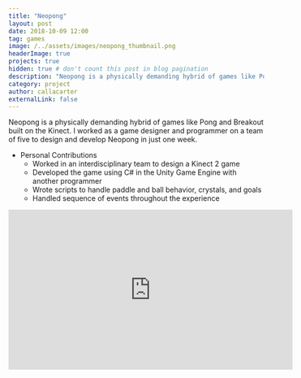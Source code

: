 ```yaml
---
title: "Neopong"
layout: post
date: 2018-10-09 12:00
tag: games
image: /../assets/images/neopong_thumbnail.png
headerImage: true
projects: true
hidden: true # don't count this post in blog pagination
description: "Neopong is a physically demanding hybrid of games like Pong and Breakout built on the Kinect."
category: project
author: callacarter
externalLink: false
---
```


Neopong is a physically demanding hybrid of games like Pong and Breakout built on the Kinect. I worked as a game designer and programmer on a team of five to design and develop Neopong in just one week. 

* Personal Contributions
	* Worked in an interdisciplinary team to design a Kinect 2 game
	* Developed the game using C# in the Unity Game Engine with another programmer
	* Wrote scripts to handle paddle and ball behavior, crystals, and goals
	* Handled sequence of events throughout the experience

<dl>
	<iframe width="560" height="315" src="https://www.youtube.com/embed/PH9Kc142aY8" frameborder="0" allow="autoplay; encrypted-media" allowfullscreen></iframe>
</dl>